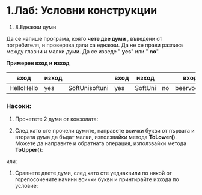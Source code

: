 ﻿# 1.Лаб: Условни конструкции

1. 8.Еднакви думи

Да се напише програма, която **чете две думи** , въведени от потребителя, и проверява дали са еднакви. Да не се прави разлика между главни и малки думи. Да се изведе &quot; **yes**&quot; или &quot; **no**&quot;.

**Примерен вход и изход**

| **вход** | **изход** |   | **вход** | **изход** |   | **вход** | **изход** |   | **вход** | **изход** |   | **вход** | **изход** |
| --- | --- | --- | --- | --- | --- | --- | --- | --- | --- | --- | --- | --- | --- |
| HelloHello | yes | SoftUnisoftuni | yes | SoftUni | no | beervodka | no | HeLlOhELLo | yes |

### Насоки:

1. Прочетете 2 думи от конзолата:



1. След като сте прочели думите, направете всички букви от първата и втората дума да бъдат малки, използвайки метода **ToLower()**. Можете да направите и обратната операция, използвайки метода **ToUpper()**:

или:

1. Сравнете двете думи, след като сте уеднаквили по някой от горепосочените начини всички букви и принтирайте изхода по условие:



